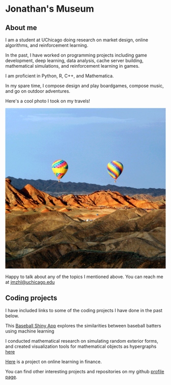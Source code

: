 # Jonathan's Museum 

## About me

I am a student at UChicago doing research on market design, online algorithms, and reinforcement learning. 

In the past, I have worked on programming projects including game development, deep learning, data analysis, cache server building, mathematical simulations, and reinforcement learning in games. 

I am proficient in Python, R, C++, and Mathematica. 

In my spare time, I compose design and play boardgames, compose music, and go on outdoor adventures. 

Here's a cool photo I took on my travels!

![Balloon](balloon.png)

Happy to talk about any of the topics I mentioned above. You can reach me at jmzhl@uchicago.edu

## Coding projects

I have included links to some of the coding projects I have done in the past below. 

This [Baseball Shiny App](https://github.com/jonathanmli/bb_viz) explores the similarities between baseball batters using machine learning

I conducted mathematical research on simulating random exterior forms, and created visualization tools for mathematical objects as hypergraphs [here](https://github.com/jonathanmli/J2SummerResearch)

[Here](https://github.com/jonathanmli/weighted-experts) is a project on online learning in finance. 

You can find other interesting projects and repositories on my github [profile page](https://github.com/jonathanmli). 
